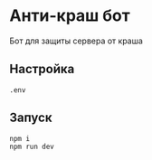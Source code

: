 # Анти-краш бот

Бот для защиты сервера от краша

## Настройка
```
.env
```

## Запуск

```bash
npm i
npm run dev
```
